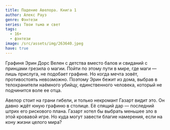 ```yaml
---
title: Падение Авелора. Книга 1
author: Алекс Рауз
genre: Фэнтези
series: Твои тьма и свет
tags:
  - 16+
  - фэнтези
image: /src/assets/img/263640.jpeg
have: true
---
```

Графиня Эрин Дорс Велен с детства вместо балов и свиданий с принцами грезила о магии. Пойти по этому пути в мире, где маги — лишь прислуга, не подобает графине. Но когда мечта зовёт, противостоять невозможно. Поэтому Эрин бежит из дома, выбрав в телохранители наёмного убийцу, единственного человека, который не подчинится воле ее отца.



Авелор стоит на грани гибели, и только некромант Газарт видит это. Он давно ждёт юную графиню в столице. Её спящий дар — последний штрих его рискового плана. Газарт хотел бы выбрать меньшее зло в этой кровавой игре. Но куда могут завести благие намерения, если на кону жизни целого мира?
